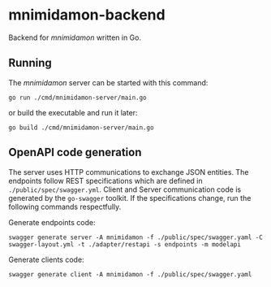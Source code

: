 # mnimidamon-backend
Backend for _mnimidamon_ written in Go.


## Running

The _mnimidamon_ server can be started with this command:

``go run ./cmd/mnimidamon-server/main.go``

or build the executable and run it later:

``go build ./cmd/mnimidamon-server/main.go``

## OpenAPI code generation

The server uses HTTP communications to exchange JSON entities. The endpoints follow REST specifications
which are defined in `./public/spec/swagger.yml`. Client and Server communication code is generated by the
`go-swagger` toolkit. If the specifications change, run the following commands respectfully.

Generate endpoints code:

``swagger generate server -A mnimidamon -f ./public/spec/swagger.yaml -C swagger-layout.yml -t ./adapter/restapi -s endpoints -m modelapi
``

Generate clients code:

``swagger generate client -A mnimidamon -f ./public/spec/swagger.yaml ``

